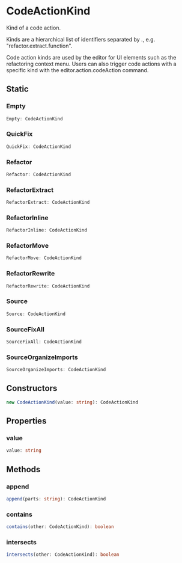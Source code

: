 # CodeActionKind

Kind of a code action.

Kinds are a hierarchical list of identifiers separated by ., e.g. "refactor.extract.function".

Code action kinds are used by the editor for UI elements such as the refactoring context menu. Users can also trigger code actions with a specific kind with the editor.action.codeAction command.

## Static

### Empty

```typescript
Empty: CodeActionKind
```

### QuickFix

```typescript
QuickFix: CodeActionKind
```

### Refactor

```typescript
Refactor: CodeActionKind
```

### RefactorExtract

```typescript
RefactorExtract: CodeActionKind
```

### RefactorInline

```typescript
RefactorInline: CodeActionKind
```

### RefactorMove

```typescript
RefactorMove: CodeActionKind
```

### RefactorRewrite

```typescript
RefactorRewrite: CodeActionKind
```

### Source

```typescript
Source: CodeActionKind
```

### SourceFixAll

```typescript
SourceFixAll: CodeActionKind
```

### SourceOrganizeImports

```typescript
SourceOrganizeImports: CodeActionKind
```

## Constructors

```typescript
new CodeActionKind(value: string): CodeActionKind
```

## Properties

### value

```typescript
value: string
```

## Methods

### append

```typescript
append(parts: string): CodeActionKind
```

### contains

```typescript
contains(other: CodeActionKind): boolean
```

### intersects

```typescript
intersects(other: CodeActionKind): boolean
```

